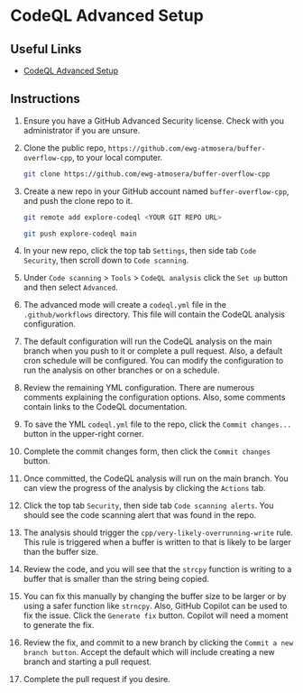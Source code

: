 # CodeQL Advanced Setup

## Useful Links

- [CodeQL Advanced Setup](https://docs.github.com/en/code-security/code-scanning/creating-an-advanced-setup-for-code-scanning/configuring-advanced-setup-for-code-scanning)

## Instructions

1. Ensure you have a GitHub Advanced Security license. Check with you administrator if you are unsure.

1. Clone the public repo, `https://github.com/ewg-atmosera/buffer-overflow-cpp`, to your local computer.

    ```sh
    git clone https://github.com/ewg-atmosera/buffer-overflow-cpp
    ```

1. Create a new repo in your GitHub account named `buffer-overflow-cpp`, and push the clone repo to it.

    ```sh
    git remote add explore-codeql <YOUR GIT REPO URL>
    ```

    ```sh
    git push explore-codeql main
    ```

1. In your new repo, click the top tab `Settings`, then side tab `Code Security`, then scroll down to `Code scanning`.

1. Under `Code scanning` > `Tools` > `CodeQL analysis` click the `Set up` button and then select `Advanced`.

1. The advanced mode will create a `codeql.yml` file in the `.github/workflows` directory. This file will contain the CodeQL analysis configuration.

1. The default configuration will run the CodeQL analysis on the main branch when you push to it or complete a pull request. Also, a default cron schedule will be configured. You can modify the configuration to run the analysis on other branches or on a schedule.

1. Review the remaining YML configuration. There are numerous comments explaining the configuration options. Also, some comments contain links to the CodeQL documentation.

1. To save the YML `codeql.yml` file to the repo, click the `Commit changes...` button in the upper-right corner.

1. Complete the commit changes form, then click the `Commit changes` button.

1. Once committed, the CodeQL analysis will run on the main branch. You can view the progress of the analysis by clicking the `Actions` tab.

1. Click the top tab `Security`, then side tab `Code scanning alerts`. You should see the code scanning alert that was found in the repo.

1. The analysis should trigger the `cpp/very-likely-overrunning-write` rule. This rule is triggered when a buffer is written to that is likely to be larger than the buffer size.

1. Review the code, and you will see that the `strcpy` function is writing to a buffer that is smaller than the string being copied.

1. You can fix this manually by changing the buffer size to be larger or by using a safer function like `strncpy`. Also, GitHub Copilot can be used to fix the issue. Click the `Generate fix` button. Copilot will need a moment to generate the fix.

1. Review the fix, and commit to a new branch by clicking the `Commit a new branch button`. Accept the default which will include creating a new branch and starting a pull request.

1. Complete the pull request if you desire.
